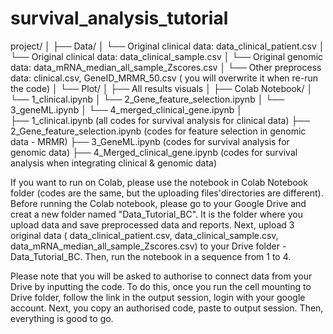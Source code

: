# survival_analysis_tutorial

project/
│
├── Data/
│   └── Original clinical data: data_clinical_patient.csv
│   └── Original clinical data: data_clinical_sample.csv
│   └── Original genomic data: data_mRNA_median_all_sample_Zscores.csv
│   └── Other preprocess data: clinical.csv, GeneID_MRMR_50.csv ( you will overwrite it when re-run the code)
│
└── Plot/
│    ├── All results visuals
│
├── Colab Notebook/
│   └── 1_clinical.ipynb
│   └── 2_Gene_feature_selection.ipynb
│   └── 3_geneML.ipynb
│   └── 4_merged_clinical_gene.ipynb
│    
├── 1_clinical.ipynb (all codes for survival analysis for clinical data)
├── 2_Gene_feature_selection.ipynb (codes for feature selection in genomic data - MRMR)
├── 3_GeneML.ipynb (codes for survival analysis for genomic data)
├── 4_Merged_clinical_gene.ipynb (codes for survival analysis when integrating clinical & genomic data)


If you want to run on Colab, please use the notebook in Colab Notebook folder (codes are the same,
but the uploading files'directories are different). Before running the Colab notebook, please go to your Google Drive
and creat a new folder named "Data_Tutorial_BC". It is the folder where you upload data and save preprocessed data and reports.
Next, upload 3 original data ( data_clinical_patient.csv, data_clinical_sample.csv, data_mRNA_median_all_sample_Zscores.csv)
to your Drive folder - Data_Tutorial_BC. Then, run the notebook in a sequence from 1 to 4. 

Please note that you will be asked to authorise to connect data from your Drive by inputting the code. 
To do this, once you run the cell mounting to Drive folder, follow the link in the output session, 
login with your google account. Next, you copy an authorised code, paste to output session. Then, everything is good to go.    
